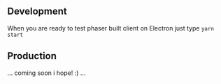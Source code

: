 ## Development

When you are ready to test phaser built client on Electron just type `yarn start`

## Production

... coming soon i hope! :) ...